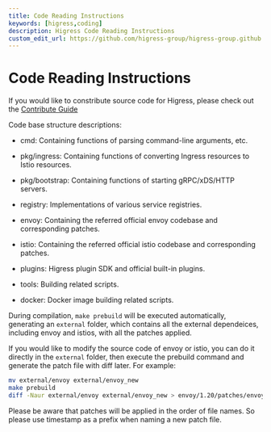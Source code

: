 ```yaml
---
title: Code Reading Instructions
keywords: [higress,coding]
description: Higress Code Reading Instructions
custom_edit_url: https://github.com/higress-group/higress-group.github.io/blob/main/i18n/zh-cn/docusaurus-plugin-content-docs/current/dev/code.md
---
```


# Code Reading Instructions

If you would like to constribute source code for Higress, please check out the [Contribute Guide](../developers/guide_dev.md)

Code base structure descriptions:

- cmd: Containing functions of parsing command-line arguments, etc.

- pkg/ingress: Containing functions of converting Ingress resources to Istio resources.

- pkg/bootstrap: Containing functions of starting gRPC/xDS/HTTP servers.

- registry: Implementations of various service registries.

- envoy: Containing the referred official envoy codebase and corresponding patches.

- istio: Containing the referred official istio codebase and corresponding patches.

- plugins: Higress plugin SDK and official built-in plugins.

- tools: Building related scripts.

- docker: Docker image building related scripts.

During compilation, `make prebuild` will be executed automatically, generating an `external` folder, which contains all the external dependeices, including envoy and istios, with all the patches applied.

If you would like to modify the source code of envoy or istio, you can do it directly in the `external` folder, then execute the prebuild command and generate the patch file with diff later. For example:

```bash
mv external/envoy external/envoy_new
make prebuild
diff -Naur external/envoy external/envoy_new > envoy/1.20/patches/envoy/$(date +%Y%m%d)-what-changed.patch
```

Please be aware that patches will be applied in the order of file names. So please use timestamp as a prefix when naming a new patch file.
